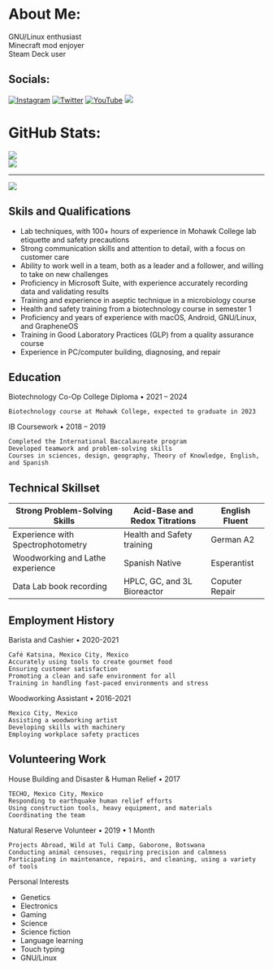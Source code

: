 # About Me:
GNU/Linux enthusiast<br>Minecraft mod enjoyer<br>Steam Deck user


## Socials:
  [![Instagram](https://img.shields.io/badge/Instagram-%23E4405F.svg?logo=Instagram&logoColor=white)](https://instagram.com/mateowoetam) [![Twitter](https://img.shields.io/badge/Twitter-%231DA1F2.svg?logo=Twitter&logoColor=white)](https://twitter.com/MateOrlaineta26) [![YouTube](https://img.shields.io/badge/YouTube-%23FF0000.svg?logo=YouTube&logoColor=white)](https://youtube.com/@mateowoetam)  <a href="https://techhub.social/@mateowoetam"><img src="https://img.shields.io/badge/Mastodon-black?logo=mastodon"/></a>

# GitHub Stats:
![](https://github-readme-stats.vercel.app/api?username=Mathew420w0&theme=dark&hide_border=true&include_all_commits=true&count_private=false)<br/>
![](https://github-readme-stats.vercel.app/api/top-langs/?username=Mathew420w0&theme=dark&hide_border=true&include_all_commits=true&count_private=false&layout=compact)

---
[![](https://visitcount.itsvg.in/api?id=Mathew420w0&icon=2&color=12)](https://visitcount.itsvg.in)

## Skils and Qualifications
- Lab techniques, with 100+ hours of experience in Mohawk College lab etiquette and safety precautions
- Strong communication skills and attention to detail, with a focus on customer care
- Ability to work well in a team, both as a leader and a follower, and willing to take on new challenges
- Proficiency in Microsoft Suite, with experience accurately recording data and validating results
- Training and experience in aseptic technique in a microbiology course
 - Health and safety training from a biotechnology course in semester 1
 - Proficiency and years of experience with macOS, Android, GNU/Linux, and GrapheneOS
 - Training in Good Laboratory Practices (GLP) from a quality assurance course
- Experience in PC/computer building, diagnosing, and repair

## Education

Biotechnology Co-Op College Diploma • 2021 – 2024

	Biotechnology course at Mohawk College, expected to graduate in 2023

IB Coursework • 2018 – 2019

    Completed the International Baccalaureate program
    Developed teamwork and problem-solving skills
	Courses in sciences, design, geography, Theory of Knowledge, English, and Spanish

## Technical Skillset
| Strong Problem-Solving Skills     | Acid-Base and Redox Titrations | English Fluent |
|-----------------------------------|--------------------------------|----------------|
| Experience with Spectrophotometry | Health and Safety training     | German A2      |
| Woodworking and Lathe experience  | Spanish Native                 | Esperantist    |
| Data Lab book recording           | HPLC, GC, and 3L Bioreactor    | Coputer Repair |

## Employment History

Barista and Cashier • 2020-2021

    Café Katsina, Mexico City, Mexico
    Accurately using tools to create gourmet food
    Ensuring customer satisfaction
    Promoting a clean and safe environment for all
    Training in handling fast-paced environments and stress

Woodworking Assistant • 2016-2021

    Mexico City, Mexico
    Assisting a woodworking artist
	Developing skills with machinery
    Employing workplace safety practices

## Volunteering Work

House Building and Disaster & Human Relief • 2017

    TECHO, Mexico City, Mexico
    Responding to earthquake human relief efforts
    Using construction tools, heavy equipment, and materials
    Coordinating the team

Natural Reserve Volunteer • 2019 • 1 Month

    Projects Abroad, Wild at Tuli Camp, Gaborone, Botswana
    Conducting animal censuses, requiring precision and calmness
    Participating in maintenance, repairs, and cleaning, using a variety of tools

Personal Interests

- Genetics
- Electronics
- Gaming
- Science
- Science fiction
- Language learning
- Touch typing
- GNU/Linux
